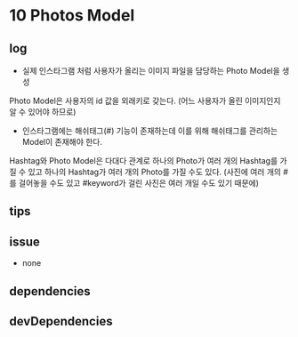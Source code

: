 # 10 Photos Model

## log

- 실제 인스타그램 처럼 사용자가 올리는 이미지 파일을 담당하는 Photo Model을 생성

Photo Model은 사용자의 id 값을 외래키로 갖는다. (어느 사용자가 올린 이미지인지 알 수 있어야 하므로)

- 인스타그램에는 해쉬태그(#) 기능이 존재하는데 이를 위해 해쉬태그를 관리하는 Model이 존재해야 한다.

Hashtag와 Photo Model은 다대다 관계로 하나의 Photo가 여러 개의 Hashtag를 가질 수 있고 하나의 Hashtag가 여러 개의 Photo를 가질 수도 있다. (사진에 여러 개의 #를 걸어놓을 수도 있고 #keyword가 걸린 사진은 여러 개일 수도 있기 때문에)

## tips

## issue

- none

## dependencies

## devDependencies

